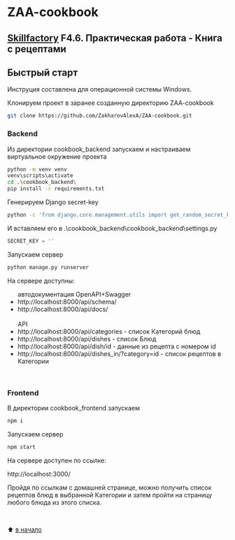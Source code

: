 # ZAA-cookbook
## [Skillfactory](https://skillfactory.ru) F4.6. Практическая работа - Книга с рецептами

<H2>Быстрый старт</H2>

Инструция составлена для операционной системы Windows.<br>

Клонируем проект в заранее созданную директорию ZAA-cookbook
```bash
git clone https://github.com/ZakharovAlexA/ZAA-cookbook.git
```
<H3>Backend</H3>

Из директории cookbook_backend запускаем и настраиваем виртуальное окружение проекта
```bash
python -m venv venv
venv\scripts\activate
cd .\cookbook_backend\ 
pip install -r requirements.txt
```

Генерируем Django secret-key
```bash
python -c 'from django.core.management.utils import get_random_secret_key; print(get_random_secret_key())'
```
И вставляем его в .\cookbook_backend\cookbook_backend\settings.py
```python
SECRET_KEY = ''
```
Запускаем сервер
```bash
python manage.py runserver
```

На сервере доступны:

<ul>
  автодокументация OpenAPI+Swagger
  <br>
  <li>http://localhost:8000/api/schema/</li> 
  <li>http://localhost:8000/api/docs/</li>
 <br>
 API
 <br>
  <li>http://localhost:8000/api/categories - список Категорий блюд</li>
  <li>http://localhost:8000/api/dishes - список Блюд</li>
  <li>http://localhost:8000/api/dish/id - данные из рецепта с номером id</li>
  <li>http://localhost:8000/api/dishes_in/?category=id - список рецептов в Категории</li>
</ul>
<br>

<H3>Frontend</H3>

В директории cookbook_frontend запускаем
```bash
npm i
```
Запускаем сервер
```bash
npm start
```
На сервере доступен по ссылке:

http://localhost:3000/

Пройдя по ссылкам с домашней странице, можно получить список рецептов блюд в выбранной Категории и затем пройти на страницу любого блюда из этого списка. 

<br>

:arrow_up: [в начало](README.md#ZAA-cookbook)
